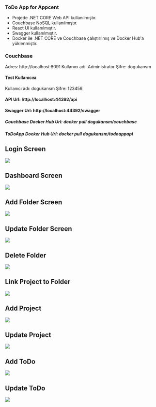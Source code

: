 ### ToDo App for Appcent

- Projede .NET CORE Web API kullanılmıştır.
- Couchbase NoSQL kullanılmıştır.
- React UI kullanılmıştır.
- Swagger kullanılmıştır.
- Docker ile .NET CORE ve Couchbase çalıştırılmış ve Docker Hub'a yüklenmiştir.


### Couchbase

Adres: http://localhost:8091
Kullanıcı adı: Administrator
Şifre: dogukansm

#### Test Kullanıcısı
Kullanıcı adı: dogukansm
Şifre: 123456

#### API Url: http://localhost:44392/api
#### Swagger Url: http://localhost:44392/swagger
##### Couchbase Docker Hub Url: docker pull dogukansm/couchbase
##### ToDoApp Docker Hub Url: docker pull dogukansm/todoappapi

## Login Screen
![](https://i.hizliresim.com/cjq94s2.png)

## Dashboard Screen
![](https://i.hizliresim.com/9dg09d5.png)

## Add Folder Screen
![](https://i.hizliresim.com/muuo1ce.png)

## Update Folder Screen
![](https://i.hizliresim.com/bmah5mq.png)

## Delete Folder
![](https://i.hizliresim.com/g8ml297.png)

## Link Project to Folder
![](https://i.hizliresim.com/gnvd7hv.png)

## Add Project
![](https://i.hizliresim.com/6l2jelt.png)

## Update Project
![](https://i.hizliresim.com/cnr9bgv.png)

## Add ToDo
![](https://i.hizliresim.com/hm05699.png)

## Update ToDo
![](https://i.hizliresim.com/sjvplra.png)
